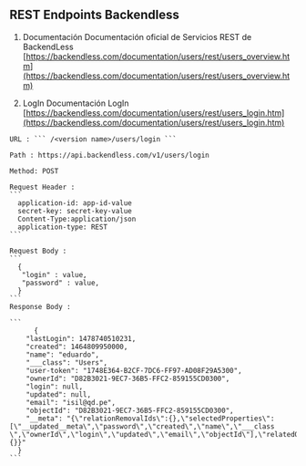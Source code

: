 ## REST Endpoints Backendless
  1. Documentación 
    Documentación oficial de Servicios REST de  BackendLess [https://backendless.com/documentation/users/rest/users_overview.htm](https://backendless.com/documentation/users/rest/users_overview.htm)
 
  2. LogIn
    Documentación LogIn [https://backendless.com/documentation/users/rest/users_login.htm](https://backendless.com/documentation/users/rest/users_login.htm)
    
    URL : ``` /<version name>/users/login ```
    
    Path : https://api.backendless.com/v1/users/login
    
    Method: POST
    
    Request Header :
    ```
      application-id: app-id-value
      secret-key: secret-key-value
      Content-Type:application/json
      application-type: REST
    ```
    
    Request Body :
    ```
      {
       "login" : value,
       "password" : value,
      }
    ```
    Response Body :
    
    ```
          {
        "lastLogin": 1478740510231,
        "created": 1464809950000,
        "name": "eduardo",
        "___class": "Users",
        "user-token": "1748E364-B2CF-7DC6-FF97-AD08F29A5300",
        "ownerId": "D82B3021-9EC7-36B5-FFC2-859155CD0300",
        "login": null,
        "updated": null,
        "email": "isil@qd.pe",
        "objectId": "D82B3021-9EC7-36B5-FFC2-859155CD0300",
        "__meta": "{\"relationRemovalIds\":{},\"selectedProperties\":[\"__updated__meta\",\"password\",\"created\",\"name\",\"___class  \",\"ownerId\",\"login\",\"updated\",\"email\",\"objectId\"],\"relatedObjects\":{}}"
      }
    ```
    
  
